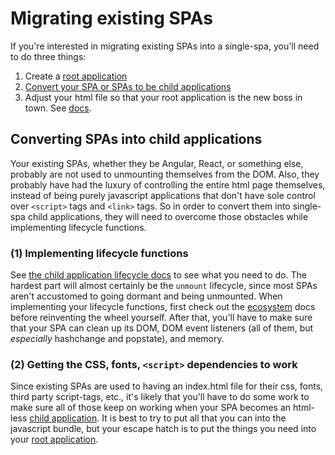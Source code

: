 # Migrating existing SPAs

If you're interested in migrating existing SPAs into a single-spa, you'll
need to do three things:

1. Create a [root application](/docs/root-application.md)
1. [Convert your SPA or SPAs to be child applications](#converting-spas-into-child-applications)
1. Adjust your html file so that your root application is the new boss in town.
   See [docs](/docs/root-application.md#indexhtml-file).

## Converting SPAs into child applications
Your existing SPAs, whether they be Angular, React, or something else, probably are
not used to unmounting themselves from the DOM. Also, they probably have had the luxury
of controlling the entire html page themselves, instead of being purely javascript applications
that don't have sole control over `<script>` tags and `<link>` tags. So in order to convert them
into single-spa child applications, they will need to overcome those obstacles while implementing
lifecycle functions.

### (1) Implementing lifecycle functions
See [the child application lifecycle docs](/docs/child-applications.md) to see what you need to do.
The hardest part will almost certainly be the `unmount` lifecycle, since most SPAs aren't accustomed
to going dormant and being unmounted. When implementing your lifecycle functions, first check out the [ecosystem](/docs/single-spa-ecosystem.md)
docs before reinventing the wheel yourself. After that, you'll have to make sure that your
SPA can clean up its DOM, DOM event listeners (all of them, but *especially* hashchange and popstate),
and memory.

### (2) Getting the CSS, fonts, `<script>` dependencies to work
Since existing SPAs are used to having an index.html file for their css, fonts,
third party script-tags, etc., it's likely that you'll have to do some work
to make sure all of those keep on working when your SPA becomes an html-less [child
application](/docs/child-applications.md). It is best to try to put all that
you can into the javascript bundle, but your escape hatch is to put the things
you need into your [root application](/docs/root-application.md).
